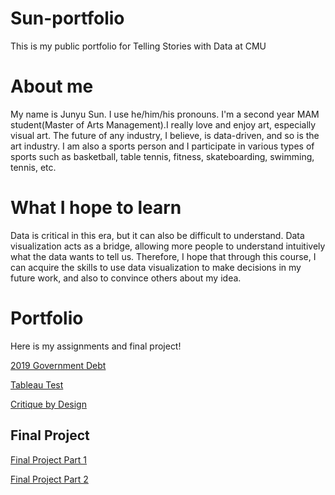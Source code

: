 # Sun-portfolio
This is my public portfolio for Telling Stories with Data at CMU

# About me
My name is Junyu Sun. I use he/him/his pronouns. I'm a second year MAM student(Master of Arts Management).I really love and enjoy art, especially visual art. The future of any industry, I believe, is data-driven, and so is the art industry. I am also a sports person and I participate in various types of sports such as basketball, table tennis, fitness, skateboarding, swimming, tennis, etc.

# What I hope to learn
Data is critical in this era, but it can also be difficult to understand. Data visualization acts as a bridge, allowing more people to understand intuitively what the data wants to tell us. Therefore, I hope that through this course, I can acquire the skills to use data visualization to make decisions in my future work, and also to convince others about my idea.

# Portfolio
Here is my assignments and final project!

[2019 Government Debt](/dataviz2.md)


[Tableau Test](/Tableau.md)


[Critique by Design](/Critique_by_Design.md)

## Final Project
[Final Project Part 1](/Final_project_part1.md)

[Final Project Part 2](/Final_project_part2.md)
